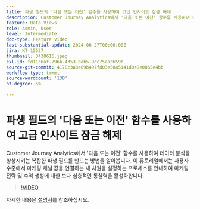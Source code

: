 ```yaml
---
title: 파생 필드의 '다음 또는 이전' 함수를 사용하여 고급 인사이트 잠금 해제
description: Customer Journey Analytics에서 '다음 또는 이전' 함수를 사용하여 데이터 분석을 향상시키는 복잡한 파생 필드를 만드는 방법을 알아봅니다. 이 튜토리얼에서는 사용자 수준에서 마케팅 채널 값을 연결하는 새 차원을 설정하는 프로세스를 안내하여 마케팅 전략 및 수익 생성에 대한 보다 심층적인 통찰력을 활성화합니다.
feature: Data Views
role: Admin, User
level: Intermediate
doc-type: Feature Video
last-substantial-update: 2024-06-27T00:00:00Z
jira: KT-15527
thumbnail: 3430616.jpeg
exl-id: fd11c6af-796b-4353-bab5-9dc75aac659b
source-git-commit: 4170c3a3e09b497fd03e50a5141d0e8e0865e4bb
workflow-type: tm+mt
source-wordcount: '138'
ht-degree: 5%

---
```


# 파생 필드의 &#39;다음 또는 이전&#39; 함수를 사용하여 고급 인사이트 잠금 해제

Customer Journey Analytics에서 &#39;다음 또는 이전&#39; 함수를 사용하여 데이터 분석을 향상시키는 복잡한 파생 필드를 만드는 방법을 알아봅니다. 이 튜토리얼에서는 사용자 수준에서 마케팅 채널 값을 연결하는 새 차원을 설정하는 프로세스를 안내하여 마케팅 전략 및 수익 생성에 대한 보다 심층적인 통찰력을 활성화합니다.

>[!VIDEO](https://video.tv.adobe.com/v/3430616/?learn=on)

자세한 내용은 [설명서](https://experienceleague.adobe.com/ko/docs/analytics-platform/using/cja-dataviews/derived-fields)를 참조하십시오.
